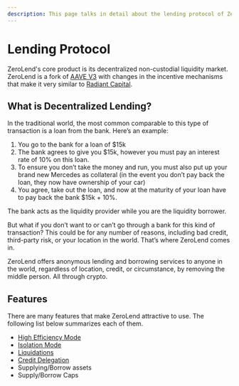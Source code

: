 ```yaml
---
description: This page talks in detail about the lending protocol of ZeroLend
---
```


# Lending Protocol

ZeroLend's core product is its decentralized non-custodial liquidity market. ZeroLend is a fork of [AAVE V3](https://aave.com/) with changes in the incentive mechanisms that make it very similar to [Radiant Capital](https://radiant.capital/).

## What is Decentralized Lending?

In the traditional world, the most common comparable to this type of transaction is a loan from the bank. Here’s an example:

1. You go to the bank for a loan of $15k
2. The bank agrees to give you $15k, however you must pay an interest rate of 10% on this loan.
3. To ensure you don’t take the money and run, you must also put up your brand new Mercedes as collateral (in the event you don’t pay back the loan, they now have ownership of your car)
4. You agree, take out the loan, and now at the maturity of your loan have to pay back the bank $15k + 10%.

The bank acts as the liquidity provider while you are the liquidity borrower.&#x20;

But what if you don’t want to or can’t go through a bank for this kind of transaction? This could be for any number of reasons, including bad credit, third-party risk, or your location in the world. That’s where ZeroLend comes in.

ZeroLend offers anonymous lending and borrowing services to anyone in the world, regardless of location, credit, or circumstance, by removing the middle person. All through crypto.&#x20;

## Features

There are many features that make ZeroLend attractive to use. The following list below summarizes each of them.

* [High Efficiency Mode](high-efficiency-mode.md)
* [Isolation Mode](isolation-mode.md)
* [Liquidations](liquidations.md)
* [Credit Delegation](credit-delegation.md)
* Supplying/Borrow assets
* Supply/Borrow Caps

